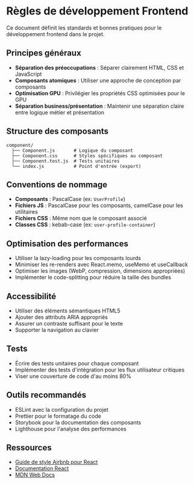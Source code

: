 # Règles de développement Frontend

Ce document définit les standards et bonnes pratiques pour le développement frontend dans le projet.

## Principes généraux

- **Séparation des préoccupations** : Séparer clairement HTML, CSS et JavaScript
- **Composants atomiques** : Utiliser une approche de conception par composants
- **Optimisation GPU** : Privilégier les propriétés CSS optimisées pour le GPU
- **Séparation business/présentation** : Maintenir une séparation claire entre logique métier et présentation

## Structure des composants

```
component/
  ├── Component.js       # Logique du composant
  ├── Component.css      # Styles spécifiques au composant
  ├── Component.test.js  # Tests unitaires
  └── index.js           # Point d'entrée (export)
```

## Conventions de nommage

- **Composants** : PascalCase (ex: `UserProfile`)
- **Fichiers JS** : PascalCase pour les composants, camelCase pour les utilitaires
- **Fichiers CSS** : Même nom que le composant associé
- **Classes CSS** : kebab-case (ex: `user-profile-container`)

## Optimisation des performances

- Utiliser la lazy-loading pour les composants lourds
- Minimiser les re-renders avec React.memo, useMemo et useCallback
- Optimiser les images (WebP, compression, dimensions appropriées)
- Implémenter le code-splitting pour réduire la taille des bundles

## Accessibilité

- Utiliser des éléments sémantiques HTML5
- Ajouter des attributs ARIA appropriés
- Assurer un contraste suffisant pour le texte
- Supporter la navigation au clavier

## Tests

- Écrire des tests unitaires pour chaque composant
- Implémenter des tests d'intégration pour les flux utilisateur critiques
- Viser une couverture de code d'au moins 80%

## Outils recommandés

- ESLint avec la configuration du projet
- Prettier pour le formatage du code
- Storybook pour la documentation des composants
- Lighthouse pour l'analyse des performances

## Ressources

- [Guide de style Airbnb pour React](https://github.com/airbnb/javascript/tree/master/react)
- [Documentation React](https://reactjs.org/docs/getting-started.html)
- [MDN Web Docs](https://developer.mozilla.org/fr/)
